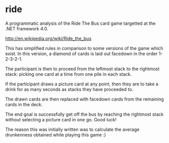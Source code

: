 ride
====

A programmatic analysis of the Ride The Bus card game targetted at the .NET framework 4.0.

http://en.wikipedia.org/wiki/Ride_the_bus 

This has simplified rules in comparison to some versions of the game which exist. In this version, a diamond of cards is laid out facedown in the order 1-2-3-2-1.

The participant is then to proceed from the leftmost stack to the rightmost stack: picking one card at a time from one pile in each stack.

If the participant draws a picture card at any point, then they are to take a drink for as many seconds as stacks they have proceeded to.

The drawn cards are then replaced with facedown cards from the remaining cards in the deck.

The end goal is successfully get off the bus by reaching the rightmost stack without selecting a picture card in one go. Good luck!

The reason this was initially written was to calculate the average drunkenness obtained while playing this game :)
